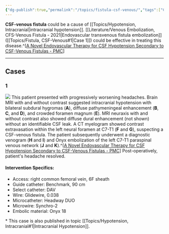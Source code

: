 ```yaml
---
{"dg-publish":true,"permalink":"/topics/fistula-csf-venous/","tags":["CSF"],"created":"2023-11-02T10:57:41.305-07:00","updated":"2024-06-28T13:00:04.609-07:00"}
---
```


**CSF-venous fistula** could be a cause of [[Topics/Hypotension, Intracranial\|intracranial hypotension]]. [[Literature/Venous Embolization, CFS-Venous Fistula - 2021\|Endovascular transvenous fistula embolization]] ([[Topics/Fistula, CSF-Venous#1\|Case 1]]) could be effective in treating this disease.^[[A Novel Endovascular Therapy for CSF Hypotension Secondary to CSF-Venous Fistulas - PMC](https://www.ncbi.nlm.nih.gov/pmc/articles/PMC8115355/)]

---

## Cases

### 1

![](https://i.imgur.com/ZozOhHe.jpg)
This patient presented with progressively worsening headaches. Brain MRI with and without contrast suggested intracranial hypotension with bilateral subdural hygromas (**A**), diffuse pathymeningeal enhancement (**B**, **C**, and **D**), and crowded foramen magnum (**E**). MRI neuraxis with and without contrast also showed diffuse dural enhancement (not shown) without an identifiable CSF leak. A CT myelogram showed contrast extravasation within the left neural foramen at C7-T1 (**F** and **G**), suspecting a CSF-venous fistula. The patient subsequently underwent a diagnostic venogram (**H** and **I**) and Onyx embolization of the left C7-T1 paraspinal venous network (**J** and **K**).^[[A Novel Endovascular Therapy for CSF Hypotension Secondary to CSF-Venous Fistulas - PMC](https://www.ncbi.nlm.nih.gov/pmc/articles/PMC8115355/)] Post-operatively, patient's headache resolved.

#### Intervention Specifics:

- Access: right common femoral vein, 6F sheath
- Guide catheter: Benchmark, 90 cm
- Select catheter: DAV
- Wire: Glidewire, 0.038
- Microcatheter: Headway DUO
- Microwire: Synchro-2
- Embolic material: Onyx 18

\* This case is also published in topic [[Topics/Hypotension, Intracranial#1\|Intracranial Hypotension]].